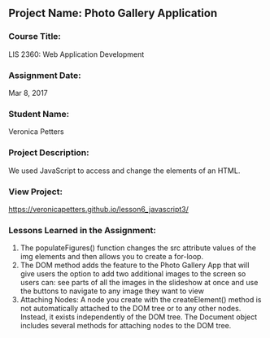 ## Project Name:  Photo Gallery Application

### Course Title:
LIS 2360:  Web Application Development

### Assignment Date:  
Mar 8, 2017

### Student Name:  
Veronica Petters

### Project Description:
We used JavaScript to access and change the elements of an HTML.

### View Project:
https://veronicapetters.github.io/lesson6_javascript3/

### Lessons Learned in the Assignment:
1.  The populateFigures() function changes the src attribute values of the img elements and then allows you to create a for-loop.
2. The DOM method adds the feature to the Photo Gallery App that will give users the option to add two additional images to the screen so users can: see parts of all the images in the slideshow at once and use the buttons to navigate to any image they want to view
3. Attaching Nodes: A node you create with the createElement() method is not automatically attached to the DOM tree or to any other nodes. Instead, it exists independently of the DOM tree. The Document object includes several methods for attaching nodes to the DOM tree.
